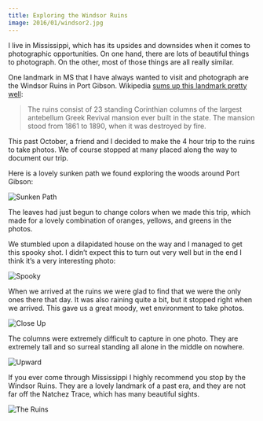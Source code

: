 ```yaml
---
title: Exploring the Windsor Ruins
image: 2016/01/windsor2.jpg
---
```


I live in Mississippi, which has its upsides and downsides when it comes to photographic opportunities. On one hand, there are lots of beautiful things to photograph. On the other, most of those things are all really similar.

One landmark in MS that I have always wanted to visit and photograph are the Windsor Ruins in Port Gibson. Wikipedia [sums up this landmark pretty well](https://en.wikipedia.org/wiki/Windsor_Ruins):

> The ruins consist of 23 standing Corinthian columns of the largest antebellum Greek Revival mansion ever built in the state. The mansion stood from 1861 to 1890, when it was destroyed by fire.

This past October, a friend and I decided to make the 4 hour trip to the ruins to take photos. We of course stopped at many placed along the way to document our trip.

Here is a lovely sunken path we found exploring the woods around Port Gibson:

![Sunken Path](http://theowlery.co/assets/img/2016/01/windsor1.jpg)

The leaves had just begun to change colors when we made this trip, which made for a lovely combination of oranges, yellows, and greens in the photos.

We stumbled upon a dilapidated house on the way and I managed to get this spooky shot. I didn’t expect this to turn out very well but in the end I think it’s a very interesting photo:

![Spooky](http://theowlery.co/assets/img/2016/01/windsor3.jpg)

When we arrived at the ruins we were glad to find that we were the only ones there that day. It was also raining quite a bit, but it stopped right when we arrived. This gave us a great moody, wet environment to take photos. 

![Close Up](http://theowlery.co/assets/img/2016/01/windsor4.jpg)

The columns were extremely difficult to capture in one photo. They are extremely tall and so surreal standing all alone in the middle on nowhere.

![Upward](http://theowlery.co/assets/img/2016/01/windsor5.jpg)

If you ever come through Mississippi I highly recommend you stop by the Windsor Ruins. They are a lovely landmark of a past era, and they are not far off the Natchez Trace, which has many beautiful sights. 

![The Ruins](http://theowlery.co/assets/img/2016/01/windsor6.jpg)